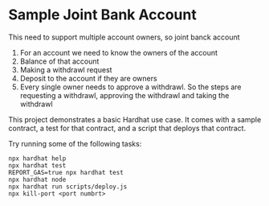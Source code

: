 # Sample Joint Bank Account
This need to support multiple account owners, so joint banck account

1. For an account we need to know the owners of the account
2. Balance of that account
3. Making a withdrawl request
4. Deposit to the account if they are owners
5. Every single owner needs to approve a withdrawl. So the steps are requesting a withdrawl, approving the withdrawl and taking the withdrawl

This project demonstrates a basic Hardhat use case. It comes with a sample contract, a test for that contract, and a script that deploys that contract.

Try running some of the following tasks:

```shell
npx hardhat help
npx hardhat test
REPORT_GAS=true npx hardhat test
npx hardhat node
npx hardhat run scripts/deploy.js
npx kill-port <port numbrt>
```
